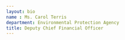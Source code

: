 ```yaml
---
layout: bio
name : Ms. Carol Terris
department: Environmental Protection Agency
title: Deputy Chief Financial Officer
---
```

 

 
